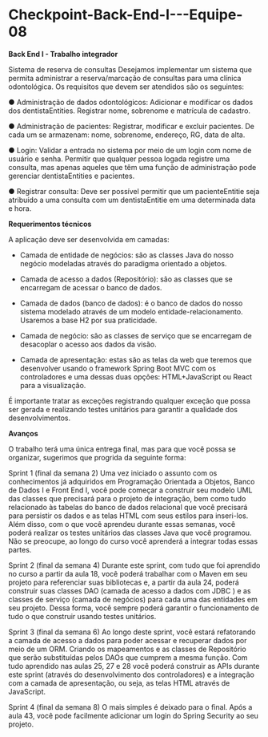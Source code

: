 # Checkpoint-Back-End-I---Equipe-08

**Back End I - Trabalho integrador**

Sistema de reserva de consultas
Desejamos implementar um sistema que permita administrar a reserva/marcação
de consultas para uma clínica odontológica. Os requisitos que devem ser
atendidos são os seguintes:

● Administração de dados odontológicos: Adicionar e modificar os dados
dos dentistaEntities. Registrar nome, sobrenome e matrícula de cadastro.

● Administração de pacientes: Registrar, modificar e excluir pacientes. De
cada um se armazenam: nome, sobrenome, endereço, RG, data de alta.

● Login: Validar a entrada no sistema por meio de um login com nome de
usuário e senha. Permitir que qualquer pessoa logada registre uma
consulta, mas apenas aqueles que têm uma função de administração pode
gerenciar dentistaEntities e pacientes.

● Registrar consulta: Deve ser possível permitir que um pacienteEntitie seja
atribuído a uma consulta com um dentistaEntitie em uma determinada data e
hora.

**Requerimentos técnicos**

A aplicação deve ser desenvolvida em camadas:

- Camada de entidade de negócios: são as classes Java do nosso negócio
modeladas através do paradigma orientado a objetos.

- Camada de acesso a dados (Repositório): são as classes que se encarregam
de acessar o banco de dados.

- Camada de dados (banco de dados): é o banco de dados do nosso sistema
modelado através de um modelo entidade-relacionamento. Usaremos a
base H2 por sua praticidade.

- Camada de negócio: são as classes de serviço que se encarregam de
desacoplar o acesso aos dados da visão.

- Camada de apresentação: estas são as telas da web que teremos que
desenvolver usando o framework Spring Boot MVC com os controladores e
uma dessas duas opções: HTML+JavaScript ou React para a visualização.

É importante tratar as exceções registrando qualquer exceção que possa ser
gerada e realizando testes unitários para garantir a qualidade dos
desenvolvimentos.

**Avanços**

O trabalho terá uma única entrega final, mas para que você possa se organizar,
sugerimos que progrida da seguinte forma:

Sprint 1 (final da semana 2)
Uma vez iniciado o assunto com os conhecimentos já adquiridos em Programação
Orientada a Objetos, Banco de Dados I e Front End I, você pode começar a
construir seu modelo UML das classes que precisará para o projeto de integração,
bem como tudo relacionado às tabelas do banco de dados relacional que você
precisará para persistir os dados e as telas HTML com seus estilos para inseri-los.
Além disso, com o que você aprendeu durante essas semanas, você poderá
realizar os testes unitários das classes Java que você programou. Não se preocupe,
ao longo do curso você aprenderá a integrar todas essas partes.

Sprint 2 (final da semana 4)
Durante este sprint, com tudo que foi aprendido no curso a partir da aula 18, você
poderá trabalhar com o Maven em seu projeto para referenciar suas bibliotecas e,
a partir da aula 24, poderá construir suas classes DAO (camada de acesso a dados
com JDBC ) e as classes de serviço (camada de negócios) para cada uma das
entidades em seu projeto. Dessa forma, você sempre poderá garantir o
funcionamento de tudo o que construir usando testes unitários.

Sprint 3 (final da semana 6)
Ao longo deste sprint, você estará refatorando a camada de acesso a dados para
poder acessar e recuperar dados por meio de um ORM. Criando os mapeamentos
e as classes de Repositório que serão substituídas pelos DAOs que cumprem a
mesma função.
Com tudo aprendido nas aulas 25, 27 e 28 você poderá construir as APIs durante
este sprint (através do desenvolvimento dos controladores) e a integração com a
camada de apresentação, ou seja, as telas HTML através de JavaScript.

Sprint 4 (final da semana 8)
O mais simples é deixado para o final. Após a aula 43, você pode facilmente
adicionar um login do Spring Security ao seu projeto.
